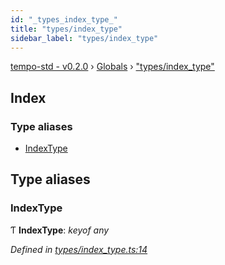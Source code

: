 ```yaml
---
id: "_types_index_type_"
title: "types/index_type"
sidebar_label: "types/index_type"
---
```


[tempo-std - v0.2.0](../index.md) › [Globals](../globals.md) › ["types/index_type"](_types_index_type_.md)

## Index

### Type aliases

* [IndexType](_types_index_type_.md#indextype)

## Type aliases

###  IndexType

Ƭ **IndexType**: *keyof any*

*Defined in [types/index_type.ts:14](https://github.com/fponticelli/tempo/blob/master/std/src/types/index_type.ts#L14)*

